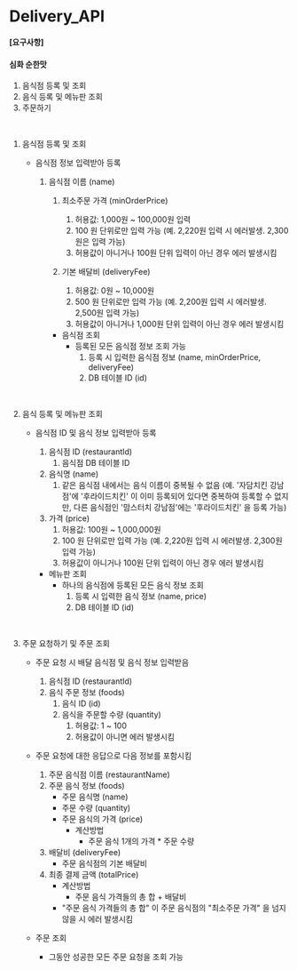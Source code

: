 # Delivery_API

**[요구사항]**

#### 심화 순한맛

 1. 음식점 등록 및 조회
 2. 음식 등록 및 메뉴판 조회
 3. 주문하기
<br>

1. 음식점 등록 및 조회

     - 음식점 정보 입력받아 등록
       1. 음식점 이름 (name)
          1. 최소주문 가격 (minOrderPrice)
              1. 허용값: 1,000원 ~ 100,000원 입력
              2. 100 원 단위로만 입력 가능 (예. 2,220원 입력 시 에러발생. 2,300원은 입력 가능)
              3. 허용값이 아니거나 100원 단위 입력이 아닌 경우 에러 발생시킴

          2. 기본 배달비 (deliveryFee)
              1. 허용값: 0원 ~ 10,000원
              2. 500 원 단위로만 입력 가능 (예. 2,200원 입력 시 에러발생. 2,500원 입력 가능)
              3. 허용값이 아니거나 1,000원 단위 입력이 아닌 경우 에러 발생시킴

          - 음식점 조회
              - 등록된 모든 음식점 정보 조회 가능
                  1. 등록 시 입력한 음식점 정보 (name, minOrderPrice, deliveryFee)
                  2. DB 테이블 ID (id)

<br>

2. 음식 등록 및 메뉴판 조회
   - 음식점 ID 및 음식 정보 입력받아 등록
       1. 음식점 ID (restaurantId)
           1. 음식점 DB 테이블 ID
       2. 음식명 (name)
           1. 같은 음식점 내에서는 음식 이름이 중복될 수 없음 (예. '자담치킨 강남점'에 '후라이드치킨' 이 이미 등록되어 있다면 중복하여 등록할 수 없지만, 다른 음식점인 '맘스터치 강남점'에는 '후라이드치킨' 을 등록 가능)
       3. 가격 (price)
           1. 허용값: 100원 ~ 1,000,000원
           2. 100 원 단위로만 입력 가능 (예. 2,220원 입력 시 에러발생. 2,300원 입력 가능)
           3. 허용값이 아니거나 100원 단위 입력이 아닌 경우 에러 발생시킴

     - 메뉴판 조회
         - 하나의 음식점에 등록된 모든 음식 정보 조회
             1. 등록 시 입력한 음식 정보 (name, price)
             2. DB 테이블 ID (id)

<br>

3. 주문 요청하기 및 주문 조회
    - 주문 요청 시 배달 음식점 및 음식 정보 입력받음
        1. 음식점 ID (restaurantId)
        2. 음식 주문 정보 (foods)
            1. 음식 ID (id)
            2. 음식을 주문할 수량 (quantity)
                1. 허용값: 1 ~ 100
                2. 허용값이 아니면 에러 발생시킴

    - 주문 요청에 대한 응답으로 다음 정보를 포함시킴
        1. 주문 음식점 이름 (restaurantName)
        2. 주문 음식 정보 (foods)
            - 주문 음식명 (name)
            - 주문 수량 (quantity)
            - 주문 음식의 가격 (price)
                - 계산방법
                    - 주문 음식 1개의 가격 * 주문 수량
        3. 배달비 (deliveryFee)
            - 주문 음식점의 기본 배달비
        4. 최종 결제 금액 (totalPrice)
            - 계산방법
                - 주문 음식 가격들의 총 합 + 배달비
            - "주문 음식 가격들의 총 합" 이 주문 음식점의 "최소주문 가격" 을 넘지 않을 시 에러 발생시킴

    - 주문 조회
        - 그동안 성공한 모든 주문 요청을 조회 가능

